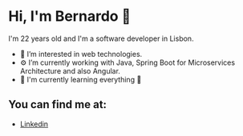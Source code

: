 # Hi, I'm Bernardo 👋

I'm 22 years old and I'm a software developer in Lisbon.
   
- 👀 I’m interested in web technologies.
- ⚙️ I’m currently working with Java, Spring Boot for Microservices Architecture and also Angular.
- 🌱 I'm currently learning everything  🤣

## You can find me at:

 - [Linkedin](https://www.linkedin.com/in/bernardo-louro-609b13183/)
